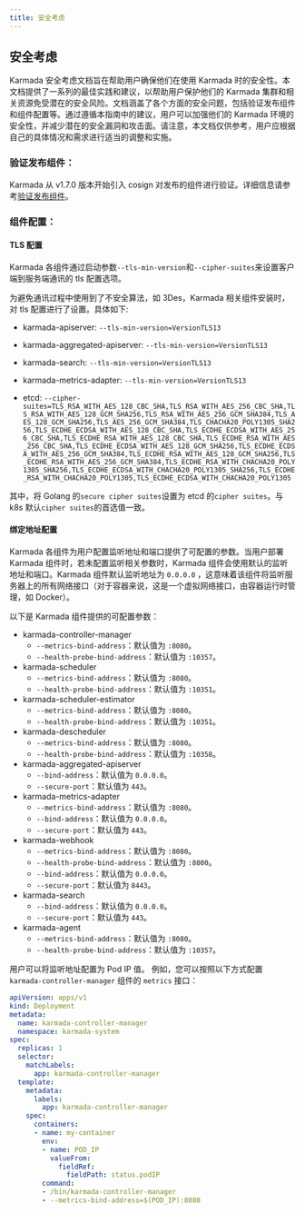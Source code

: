 ```yaml
---
title: 安全考虑
---
```


## 安全考虑

Karmada 安全考虑文档旨在帮助用户确保他们在使用 Karmada 时的安全性。本文档提供了一系列的最佳实践和建议，以帮助用户保护他们的 Karmada 集群和相关资源免受潜在的安全风险。文档涵盖了各个方面的安全问题，包括验证发布组件和组件配置等。通过遵循本指南中的建议，用户可以加强他们的 Karmada 环境的安全性，并减少潜在的安全漏洞和攻击面。请注意，本文档仅供参考，用户应根据自己的具体情况和需求进行适当的调整和实施。

### 验证发布组件：

Karmada 从 v1.7.0 版本开始引入 cosign 对发布的组件进行验证。详细信息请参考[验证发布组件](verify-artifacts)。

### 组件配置：

#### TLS 配置

Karmada 各组件通过启动参数`--tls-min-version`和`--cipher-suites`来设置客户端到服务端通讯的 tls 配置选项。

为避免通讯过程中使用到了不安全算法，如 3Des，Karmada 相关组件安装时，对 tls 配置进行了设置。具体如下:

- karmada-apiserver: `--tls-min-version=VersionTLS13`

- karmada-aggregated-apiserver: `--tls-min-version=VersionTLS13`

- karmada-search: `--tls-min-version=VersionTLS13`

- karmada-metrics-adapter: `--tls-min-version=VersionTLS13`

- etcd: `--cipher-suites=TLS_RSA_WITH_AES_128_CBC_SHA,TLS_RSA_WITH_AES_256_CBC_SHA,TLS_RSA_WITH_AES_128_GCM_SHA256,TLS_RSA_WITH_AES_256_GCM_SHA384,TLS_AES_128_GCM_SHA256,TLS_AES_256_GCM_SHA384,TLS_CHACHA20_POLY1305_SHA256,TLS_ECDHE_ECDSA_WITH_AES_128_CBC_SHA,TLS_ECDHE_ECDSA_WITH_AES_256_CBC_SHA,TLS_ECDHE_RSA_WITH_AES_128_CBC_SHA,TLS_ECDHE_RSA_WITH_AES_256_CBC_SHA,TLS_ECDHE_ECDSA_WITH_AES_128_GCM_SHA256,TLS_ECDHE_ECDSA_WITH_AES_256_GCM_SHA384,TLS_ECDHE_RSA_WITH_AES_128_GCM_SHA256,TLS_ECDHE_RSA_WITH_AES_256_GCM_SHA384,TLS_ECDHE_RSA_WITH_CHACHA20_POLY1305_SHA256,TLS_ECDHE_ECDSA_WITH_CHACHA20_POLY1305_SHA256,TLS_ECDHE_RSA_WITH_CHACHA20_POLY1305,TLS_ECDHE_ECDSA_WITH_CHACHA20_POLY1305` 

其中，将 Golang 的`secure cipher suites`设置为 etcd 的`cipher suites`。与 k8s 默认`cipher suites`的首选值一致。

#### 绑定地址配置

Karmada 各组件为用户配置监听地址和端口提供了可配置的参数。当用户部署 Karmada 组件时，若未配置监听相关参数时，Karmada 组件会使用默认的监听地址和端口。Karmada 组件默认监听地址为 `0.0.0.0` ，这意味着该组件将监听服务器上的所有网络接口（对于容器来说，这是一个虚拟网络接口，由容器运行时管理，如 Docker）。

以下是 Karmada 组件提供的可配置参数：

- karmada-controller-manager
    - `--metrics-bind-address`：默认值为 `:8080`。
    - `--health-probe-bind-address`：默认值为 `:10357`。
- karmada-scheduler
    - `--metrics-bind-address`：默认值为 `:8080`。
    - `--health-probe-bind-address`：默认值为 `:10351`。
- karmada-scheduler-estimator
    - `--metrics-bind-address`：默认值为 `:8080`。
    - `--health-probe-bind-address`：默认值为 `:10351`。
- karmada-descheduler
    - `--metrics-bind-address`：默认值为 `:8080`。
    - `--health-probe-bind-address`：默认值为 `:10358`。
- karmada-aggregated-apiserver
    - `--bind-address`：默认值为 `0.0.0.0`。
    - `--secure-port`：默认值为 `443`。
- karmada-metrics-adapter
    - `--metrics-bind-address`：默认值为 `:8080`。
    - `--bind-address`：默认值为 `0.0.0.0`。
    - `--secure-port`：默认值为 `443`。
- karmada-webhook
    - `--metrics-bind-address`：默认值为 `:8080`。
    - `--health-probe-bind-address`：默认值为 `:8000`。
    - `--bind-address`：默认值为 `0.0.0.0`。
    - `--secure-port`：默认值为 `8443`。
- karmada-search
    - `--bind-address`：默认值为 `0.0.0.0`。
    - `--secure-port`：默认值为 `443`。
- karmada-agent
    - `--metrics-bind-address`：默认值为 `:8080`。
    - `--health-probe-bind-address`：默认值为 `:10357`。

用户可以将监听地址配置为 Pod IP 值。 例如，您可以按照以下方式配置 `karmada-controller-manager` 组件的 `metrics` 接口：

```yaml
apiVersion: apps/v1
kind: Deployment
metadata:
  name: karmada-controller-manager
  namespace: karmada-system
spec:
  replicas: 1
  selector:
    matchLabels:
      app: karmada-controller-manager
  template:
    metadata:
      labels:
        app: karmada-controller-manager
    spec:
      containers:
      - name: my-container
        env:
        - name: POD_IP
          valueFrom:
            fieldRef:
              fieldPath: status.podIP
        command:
        - /bin/karmada-controller-manager
        - --metrics-bind-address=$(POD_IP):8080
```
